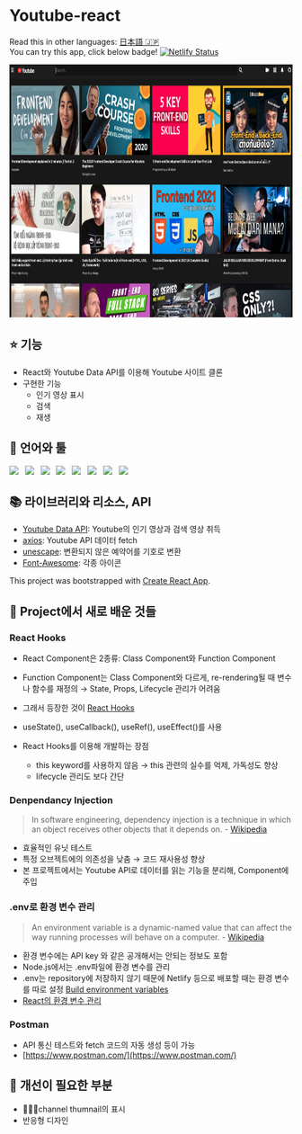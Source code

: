 # Youtube-react

Read this in other languages: [日本語 🇯🇵](README.md)
</br>
You can try this app, click below badge!
[![Netlify Status](https://api.netlify.com/api/v1/badges/aea01573-e082-44b4-8617-12e71bf71494/deploy-status)](https://musing-khorana-85bd76.netlify.app/)

<img width="900" height="450" src="public/images/mainUI.png">

## ⭐️ 기능

- React와 Youtube Data API를 이용해 Youtube 사이트 클론
- 구현한 기능
  - 인기 영상 표시
  - 검색
  - 재생

## 🦄 언어와 툴

<p>
    <img src="https://img.shields.io/badge/HTML-E34F26?style=flat&logo=HTML5&logoColor=white"/>&nbsp;&nbsp;
    <img src="https://img.shields.io/badge/CSS-1572B6?style=flat&logo=CSS3&logoColor=white"/>&nbsp;&nbsp;
    <img src="https://img.shields.io/badge/JavaScript-F7DF1E?style=flat&logo=JavaScript&logoColor=black"/>&nbsp;&nbsp;
    <img src="https://img.shields.io/badge/PostCSS-DD3A0A?style=flat&logo=PostCSS&logoColor=white"/>&nbsp;&nbsp;
    <img src="https://img.shields.io/badge/React-61DAFB?style=flat&logo=React&logoColor=black"/>&nbsp;&nbsp;
    <img src="https://img.shields.io/badge/Node.js-339933?style=flat&logo=Node.js&logoColor=white"/>&nbsp;&nbsp;
    <img src="https://img.shields.io/badge/Yarn-2C8EBB?style=flat&logo=Yarn&logoColor=white"/>&nbsp;&nbsp;
    <img src="https://img.shields.io/badge/Postman-FF6C37?style=flat&logo=Postman&logoColor=white"/>
 </p>

## 📚 라이브러리와 리소스, API

- [Youtube Data API](https://developers.google.com/youtube/v3): Youtube의 인기 영상과 검색 영상 취득
- [axios](https://github.com/axios/axios): Youtube API 데이터 fetch
- [unescape](https://github.com/jonschlinkert/unescape): 변환되지 않은 예약어를 기호로 변환
- [Font-Awesome](https://github.com/FortAwesome/Font-Awesome): 각종 아이콘

This project was bootstrapped with [Create React App](https://github.com/facebook/create-react-app).

## 📖 Project에서 새로 배운 것들

### React Hooks

- React Component은 2종류: Class Component와 Function Component
- Function Component는 Class Component와 다르게, re-rendering될 때 변수나 함수를 재정의
  → State, Props, Lifecycle 관리가 어려움
- 그래서 등장한 것이 [React Hooks](https://reactjs.org/docs/hooks-intro.html)
- useState(), useCallback(), useRef(), useEffect()를 사용
- React Hooks를 이용해 개발하는 장점

  - this keyword를 사용하지 않음 → this 관련의 실수를 억제, 가독성도 향상
  - lifecycle 관리도 보다 간단

### Denpendancy Injection

> In software engineering, dependency injection is a technique in which an object receives other objects that it depends on. - [Wikipedia](https://en.wikipedia.org/wiki/Dependency_injection)

- 효율적인 유닛 테스트
- 특정 오브젝트에의 의존성을 낮춤 → 코드 재사용성 향상
- 본 프로젝트에서는 Youtube API로 데이터를 읽는 기능을 분리해, Component에 주입

### .env로 환경 변수 관리

> An environment variable is a dynamic-named value that can affect the way running processes will behave on a computer. - [Wikipedia](https://en.wikipedia.org/wiki/Environment_variable)

- 환경 변수에는 API key 와 같은 공개해서는 안되는 정보도 포함
- Node.js에서는 .env파일에 환경 변수를 관리
- .env는 repository에 저장하지 않기 때문에 Netlify 등으로 배포할 때는 환경 변수를 따로 설정
  [Build environment variables](https://docs.netlify.com/configure-builds/environment-variables/?_ga=2.16342838.1011166816.1621828766-787042033.1618744237)
- [React의 환경 변수 관리](https://create-react-app.dev/docs/adding-custom-environment-variables/)

### Postman

- API 통신 테스트와 fetch 코드의 자동 생성 등이 가능
- [https://www.postman.com/](https://www.postman.com/)

## 🐛 개선이 필요한 부분

- channel thumnail의 표시
- 반응형 디자인
